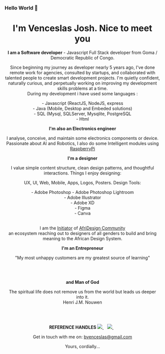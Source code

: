 ### Hello World 👋

<h1 align='center'>
   I'm Venceslas Josh. Nice to meet you
</h1>
<p align='center'>
   <b>I am a Software developer</b> - Javascript Full Stack developer from Goma / Democratic Republic of Congo.
</p>

<p align='center'>
   Since beginning my journey as developer nearly 5 years ago, I've done remote work for agencies, consulted by startups, and collaborated with talented people to create            smart development projects.
   I'm quietly confident, naturally curious, and perpetually working on improving my development skills problems at a time.<br/>
   During my development i have used some languages :
   
   <p align='center'>
   - Javascript (ReactJS, NodeJS, express <br/>
   - Java (Mobile, Desktop and Embeded solutions) <br/>
   - SQL (Mysql, SQLServer, Mysqlite, PostgreSQL <br/>
   - Html <br/>
   </p>
   
</p>

<p align='center'>
   <b>I'm also an Electronics engineer</b> 
</p>
<p align='center'>
   I analyse, conceive, and maintain some electronics components or device.
   <br/>
   Passionate about AI and Robotics, I also do some Intelligent modules using <a href="https://www.raspberrypi.org/"> RaspberryPi</a>
</p>


<p align='center'>
   <b>I'm a designer</b> 
</p>
<p align='center'>
   I value simple content structure, clean design patterns, and thoughtful interactions. Things I enjoy designing: <br/>

   <p align='center'>
   UX, UI, Web, Mobile, Apps, Logos, Posters.   
   Design Tools:
   </p>
   
   <p align='center'>   
   - Adobe Photoshop 
   - Adobe Photoshop Lightroom <br/>
   - Adobe Illustrator <br/>
   - Adobe XD <br/>
   - Figma <br/>
   - Canva <br/><br/>
   </p>
      
</p>
<p align='center'>
   I am the <u>Initiator</u> of <a href="https://twitter.com/afridesignc">AfriDesign Community</a> <br/>
   an ecosystem reaching out to designers of all genders to build and bring meaning to the African Design System.
   
</p>


<p align='center'>
   <b>I'm an Entrepreneur</b> 
</p>

<p align='center'>
   "My most unhappy customers are my greatest source of learning"
</p>

<br/><br/>

<p align='center'>
   <b>and Man of God</b> 
</p>

<p align='center'>
   The spiritual life does not remove us from the world but leads us deeper into it. <br/> Henri J.M. Nouwen
</p>



<br/><br/>

<p align='center'>
   <b>REFERENCE HANDLES</b>
   
  <a href="https://www.linkedin.com/in/venceslas-burongu-8271b519a/">
    <img src="https://img.shields.io/badge/linkedin-%230077B5.svg?&style=for-the-badge&logo=linkedin&logoColor=white" />
  </a>&nbsp;&nbsp;
  <a href="https://twitter.com/bvenceslas">    
    <img src="https://img.shields.io/badge/twitter-%230077B5.svg?&style=for-the-badge&logo=twitter&logoColor=white" />        
  </a>&nbsp;&nbsp;
</p>

<p align='center'>
  Get in touch with me on: <a href='mailto:bvenceslas@gmail.com'>bvenceslas@gmail.com</a>
</p>

<p align='center'>
    Yours, cordially...
</p>

<!--
**bvenceslas/bvenceslas** is a ✨ _special_ ✨ repository because its `README.md` (this file) appears on your GitHub profile.

Here are some ideas to get you started:

- 🔭 I’m currently working on ...
- 🌱 I’m currently learning ...
- 👯 I’m looking to collaborate on ...
- 🤔 I’m looking for help with ...
- 💬 Ask me about ...
- 📫 How to reach me: ...
- 😄 Pronouns: ...
- ⚡ Fun fact: ...
-->
